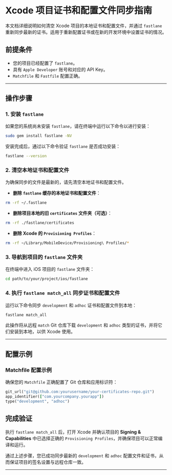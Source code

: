 # Xcode 项目证书和配置文件同步指南

本文档详细说明如何清空 Xcode 项目的本地证书和配置文件，并通过 `fastlane` 重新同步最新的证书。适用于重新配置证书或在新的开发环境中设置证书的情况。

## 前提条件

- 您的项目已经配置了 `fastlane`。
- 具有 `Apple Developer` 账号和对应的 API Key。
- `Matchfile` 和 `Fastfile` 配置正确。

---

## 操作步骤

### 1. 安装 `fastlane`

如果您的系统尚未安装 `fastlane`，请在终端中运行以下命令以进行安装：

```bash
sudo gem install fastlane -NV
```

安装完成后，通过以下命令验证 `fastlane` 是否成功安装：

```bash
fastlane --version
```

### 2. 清空本地证书和配置文件

为确保同步的文件是最新的，请先清空本地证书和配置文件。

- **删除 `fastlane` 缓存的本地证书和配置文件**：

```bash
rm -rf ~/.fastlane
```

- **删除项目本地的旧 `certificates` 文件夹（可选）**：

```bash
rm -rf ./fastlane/certificates
```

- **删除 Xcode 的 `Provisioning Profiles`**：

```bash
rm -rf ~/Library/MobileDevice/Provisioning\ Profiles/*
```

### 3. 导航到项目的 `fastlane` 文件夹

在终端中进入 iOS 项目的 `fastlane` 文件夹：

```bash
cd path/to/your/project/ios/fastlane
```

### 4. 执行 `fastlane match_all` 同步证书和配置文件

运行以下命令同步 `development` 和 `adhoc` 证书和配置文件到本地：

```bash
fastlane match_all
```

此操作将从远程 `match` Git 仓库下载 `development` 和 `adhoc` 类型的证书，并将它们安装到本地，以供 Xcode 使用。

---

## 配置示例

### Matchfile 配置示例

确保您的 `Matchfile` 正确配置了 Git 仓库和应用标识符：

```ruby
git_url("git@github.com:yourusername/your-certificates-repo.git")
app_identifier(["com.yourcompany.yourapp"])
type("development", "adhoc")
```


## 完成验证

执行 `fastlane match_all` 后，打开 Xcode 并确认项目的 **Signing & Capabilities** 中已选择正确的 `Provisioning Profiles`，并确保项目可以正常编译和运行。

通过上述步骤，您已成功同步最新的 `development` 和 `adhoc` 配置文件和证书，从而保证项目的签名设置与远程仓库一致。

---
